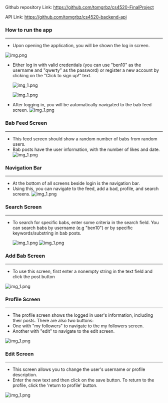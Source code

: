 Github repository Link: https://github.com/tomgrbz/cs4520-FinalProject

API Link: https://github.com/tomgrbz/cs4520-backend-api


### How to run the app
-----------------------------------------
- Upon opening the application, you will be shown the log in screen. 

![img.png](photos/login_screen.png)


- Either log in with valid credentials (you can use "ben10" as the username and "qwerty" as the password)
 or register a new account by clicking on the "Click to sign up!" text.

  ![img_1.png](photos/click_to_register.png)

  ![img_1.png](photos/register_screen.png)

- After logging in, you will be automatically navigated to the bab feed screen.
![img_1.png](photos/babble_feed.png)

### Bab Feed Screen
-----------------------------------------
- This feed screen should show a random number of babs from random users.
- Bab posts have the user information, with the number of likes and date.
  ![img_1.png](photos/babble_feed.png)

### Navigation Bar
-----------------------------------------
- At the bottom of all screens beside login is the navigation bar.
- Using this, you can navigate to the feed, add a bad, profile, and search screens.
  ![img_1.png](photos/nav_bar.png)

### Search Screen
-----------------------------------------
- To search for specific babs, enter some criteria in the search field. You can search babs by username (e.g "ben10") or by specific keywords/substring in bab posts.

  ![img_1.png](photos/search.png)
  ![img_1.png](photos/search_result.png)


### Add Bab Screen 
-----------------------------------------
- To use this screen, first enter a nonempty string in the text field and click the post button

![img_1.png](photos/add_bab.png)


### Profile Screen
-----------------------------------------
- The profile screen shows the logged in user's information, including their posts. There are also two buttons:
- One with "my followers" to navigate to the my followers screen.
- Another with "edit" to navigate to the edit screen.

![img_1.png](photos/profile.png)

### Edit Screen
-----------------------------------------
- This screen allows you to change the user's username or profile description.
- Enter the new text and then click on the save button. To return to the profile, click the 'return to profile' button.

![img_1.png](photos/edit_screen.png)



